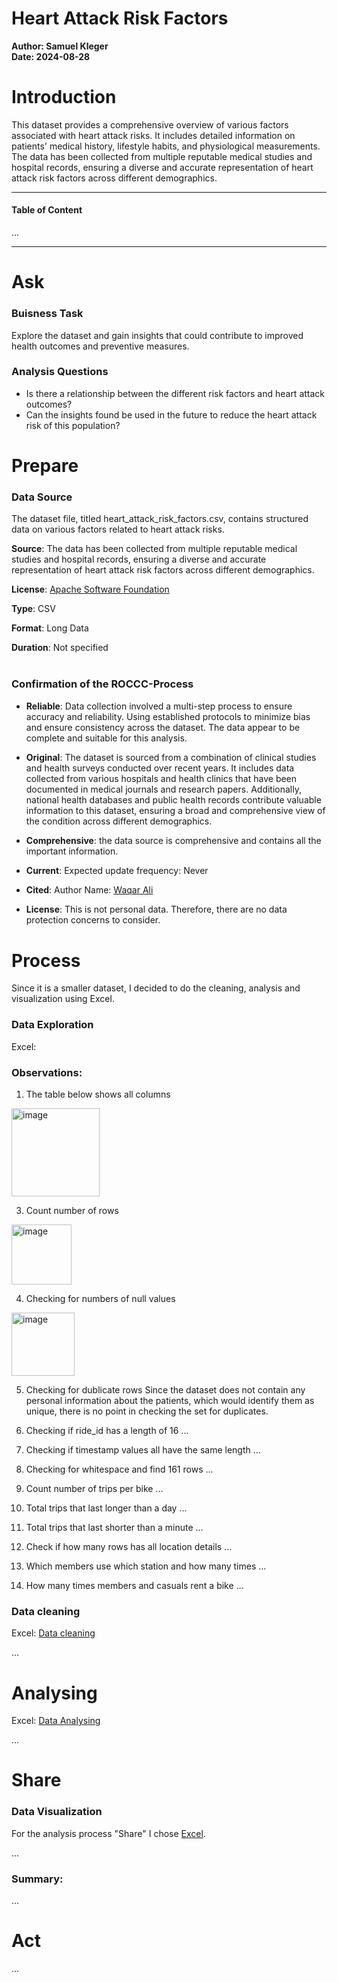 <h1>Heart Attack Risk Factors</h1> 

**Author: Samuel Kleger**  
**Date: 2024-08-28**


# **Introduction**

This dataset provides a comprehensive overview of various factors associated with heart attack risks. It includes detailed information on patients' medical history, lifestyle habits, and physiological measurements. The data has been collected from multiple reputable medical studies and hospital records, ensuring a diverse and accurate representation of heart attack risk factors across different demographics.

---

#### Table of Content

...

---

# **Ask**

### **Buisness Task**

Explore the dataset and gain insights that could contribute to improved health outcomes and preventive measures.

### **Analysis Questions**

- Is there a relationship between the different risk factors and heart attack outcomes?
- Can the insights found be used in the future to reduce the heart attack risk of this population?

# **Prepare**


### **Data Source**

The dataset file, titled heart_attack_risk_factors.csv, contains structured data on various factors related to heart attack risks. 

**Source**: The data has been collected from multiple reputable medical studies and hospital records, ensuring a diverse and accurate representation of heart attack risk factors across different demographics.

**License**: [Apache Software Foundation](https://www.apache.org/licenses/LICENSE-2.0)

**Type**: CSV

**Format**: Long Data

**Duration**: Not specified

<div style="margin-bottom: 40px;">

</div>

### **Confirmation of the ROCCC-Process**

* **Reliable**: Data collection involved a multi-step process to ensure accuracy and reliability. Using established protocols to minimize bias and ensure consistency across the dataset. The data appear to be complete and suitable for this analysis.

* **Original**: The dataset is sourced from a combination of clinical studies and health surveys conducted over recent years. It includes data collected from various hospitals and health clinics that have been documented in medical journals and research papers. Additionally, national health databases and public health records contribute valuable information to this dataset, ensuring a broad and comprehensive view of the condition across different demographics.

* **Comprehensive**: the data source is comprehensive and contains all the important information.

* **Current**: Expected update frequency: Never

* **Cited**: Author Name: [Waqar Ali](https://www.kaggle.com/datasets/waqi786/heart-attack-dataset/data)

* **License**: This is not personal data. Therefore, there are no data protection concerns to consider.

<div style="margin-bottom: 40px;">

</div>

# **Process**

Since it is a smaller dataset, I decided to do the cleaning, analysis and visualization using Excel.

### Data Exploration
Excel: []()  

### Observations:

1. The table below shows all columns
<img width="141" alt="image" src="https://github.com/user-attachments/assets/cb694187-8fe2-4c4c-97ec-f8962e1cc046">

3. Count number of rows
<img width="96" alt="image" src="https://github.com/user-attachments/assets/1ce044cd-5d9e-4fc3-9bab-3e3e5ab933ba">

4. Checking for numbers of null values
<img width="101" alt="image" src="https://github.com/user-attachments/assets/83d9cce8-b0de-4114-ac07-fec7af4bc4a1">

5. Checking for dublicate rows
Since the dataset does not contain any personal information about the patients, which would identify them as unique, there is no point in checking the set for duplicates.

6. Checking if ride_id has a length of 16
...

7. Checking if timestamp values all have the same length
...

8. Checking for whitespace and find 161 rows
...

9. Count number of trips per bike
...

10. Total trips that last longer than a day
...

11. Total trips that last shorter than a minute
...

12. Check if how many rows has all location details
...

13. Which members use which station and how many times
...

14. How many times members and casuals rent a bike
...

### Data cleaning

Excel: [Data cleaning]()

...

# **Analysing**

Excel: [Data Analysing]()

...

# **Share**

### Data Visualization 

For the analysis process "Share" I chose [Excel]().

...

### Summary:

...

# **Act**

...
